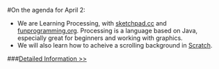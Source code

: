 #On the agenda for April 2:
- We are Learning Processing, with [sketchpad.cc](http://sketchpad.cc) and [funprogramming.org](http://funprocessing.org). Processing is a language based on Java, especially great for beginners and working with graphics.
- We will also learn how to acheive a scrolling background in [Scratch](http://scratch.mit.edu).

###[Detailed Information >>](/about)
